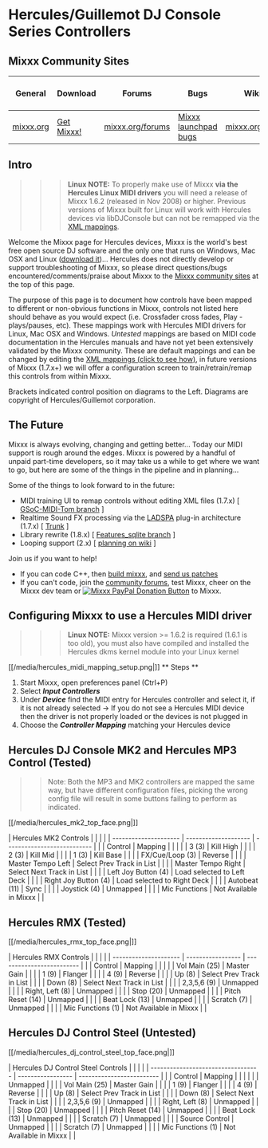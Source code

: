 # Hercules/Guillemot DJ Console Series Controllers

## Mixxx Community Sites

| General                       | Download                                     | Forums                                       | Bugs                                                     | Wiki                                     | IRC                                              | Developer Mailing List                                                               |
| ----------------------------- | -------------------------------------------- | -------------------------------------------- | -------------------------------------------------------- | ---------------------------------------- | ------------------------------------------------ | ------------------------------------------------------------------------------------ |
| [mixxx.org](http://mixxx.org) | [Get Mixxx\!](http://mixxx.org/download.php) | [mixxx.org/forums](http://mixxx.org/forums/) | [Mixxx launchpad bugs](https://bugs.launchpad.net/mixxx) | [mixxx.org/wiki](http://mixxx.org/wiki/) | [\#mixxx on freenode](irc://freenode.net/#mixxx) | [Mixxx-devel mailing list](https://lists.sourceforge.net/lists/listinfo/mixxx-devel) |

## Intro

> > > **Linux NOTE:** To properly make use of Mixxx **via the Hercules
> > > <span class="underline">Linux</span> MIDI drivers** you will need
> > > a release of Mixxx 1.6.2 (released in Nov 2008) or higher.
> > > Previous versions of Mixxx built for Linux will work with Hercules
> > > devices via libDJConsole but can not be remapped via the [XML
> > > mappings](midi_controller_mapping_file_format).

Welcome the Mixxx page for Hercules devices, Mixxx is the world's best
free open source DJ software and the only one that runs on Windows, Mac
OSX and Linux ([download it](http://mixxx.org/download.php))... Hercules
does not directly develop or support troubleshooting of Mixxx, so please
direct questions/bugs encountered/comments/praise about Mixxx to the
[Mixxx community sites](#mixxx-community-sites) at the top of this page.

The purpose of this page is to document how controls have been mapped to
different or non-obvious functions in Mixxx, controls not listed here
should behave as you would expect (i.e. Crossfader cross fades, Play -
plays/pauses, etc). These mappings work with Hercules MIDI drivers for
Linux, Mac OSX and Windows. *Untested* mappings are based on MIDI code
documentation in the Hercules manuals and have not yet been extensively
validated by the Mixxx community. These are default mappings and can be
changed by editing the [XML mappings (click to see
how)](midi_controller_mapping_file_format), in future versions of Mixxx
(1.7.x+) we will offer a configuration screen to train/retrain/remap
this controls from within Mixxx.

Brackets indicated control position on diagrams to the Left. Diagrams
are copyright of Hercules/Guillemot corporation.

## The Future

Mixxx is always evolving, changing and getting better... Today our MIDI
support is rough around the edges. Mixxx is powered by a handful of
unpaid part-time developers, so it may take us a while to get where we
want to go, but here are some of the things in the pipeline and in
planning...

Some of the things to look forward to in the future:

  - MIDI training UI to remap controls without editing XML files (1.7.x)
    \[ [GSoC-MIDI-Tom
    branch](http://mixxx.svn.sourceforge.net/viewvc/mixxx/branches/GSoC-MIDI-Tom/)
    \]
  - Realtime Sound FX processing via the
    [LADSPA](http://en.wikipedia.org/wiki/LADSPA) plug-in architecture
    (1.7.x) \[
    [Trunk](http://mixxx.svn.sourceforge.net/viewvc/mixxx/trunk/) \]
  - Library rewrite (1.8.x) \[ [Features\_sqlite
    branch](http://mixxx.svn.sourceforge.net/viewvc/mixxx/branches/Features_sqlite/)
    \]
  - Looping support (2.x) \[ [planning on wiki](looping) \]

Join us if you want to help\!

  - If you can code C++, then [build mixxx](start#build_mixxx), and
    [send us patches](#mixxx-community-sites)
  - If you can't code, join the [community
    forums](#mixxx-community-sites), test Mixxx, cheer on the Mixxx dev
    team or [![Mixxx PayPal Donation
    Button](https://www.paypal.com/en_GB/i/btn/btn_donate_LG.gif)](https://www.paypal.com/cgi-bin/webscr?cmd=_donations&business=donations%40mixxx%2eorg&lc=GB&item_name=Mixxx&currency_code=USD&bn=PP%2dDonationsBF%3abtn_donateCC_LG%2egif%3aNonHostedGuest)
    to Mixxx.

## Configuring Mixxx to use a Hercules MIDI driver

> > > **Linux NOTE:** Mixxx version \>= 1.6.2 is required (1.6.1 is too
> > > old), you must also have compiled and installed the Hercules dkms
> > > kernel module into your Linux kernel

[[/media/hercules_midi_mapping_setup.png|]] \*\* Steps \*\*

1.  Start Mixxx, open preferences panel (Ctrl+P)
2.  Select ***Input Controllers***
3.  Under ***Device*** find the MIDI entry for Hercules controller and
    select it, if it is not already selected -\> If you do not see a
    Hercules MIDI device then the driver is not properly loaded or the
    devices is not plugged in
4.  Choose the ***Controller Mapping*** matching your Hercules device

## Hercules DJ Console MK2 and Hercules MP3 Control (Tested)

> > Note: Both the MP3 and MK2 controllers are mapped the same way, but
> > have different configuration files, picking the wrong config file
> > will result in some buttons failing to perform as indicated.

[[/media/hercules_mk2_top_face.png|]]

| Hercules MK2 Controls |                      |                             |  |
| --------------------- | -------------------- | --------------------------- |  |
| Control               | Mapping              |                             |  |
|                       | 3 (3)                | Kill High                   |  |
|                       | 2 (3)                | Kill Mid                    |  |
|                       | 1 (3)                | Kill Base                   |  |
|                       | FX/Cue/Loop (3)      | Reverse                     |  |
|                       | Master Tempo Left    | Select Prev Track in List   |  |
|                       | Master Tempo Right   | Select Next Track in List   |  |
|                       | Left Joy Button (4)  | Load selected to Left Deck  |  |
|                       | Right Joy Button (4) | Load selected to Right Deck |  |
|                       | Autobeat (11)        | Sync                        |  |
|                       | Joystick (4)         | Unmapped                    |  |
|                       | Mic Functions        | Not Available in Mixxx      |  |

## Hercules RMX (Tested)

[[/media/hercules_rmx_top_face.png|]]

| Hercules RMX Controls |                   |                           |  |
| --------------------- | ----------------- | ------------------------- |  |
| Control               | Mapping           |                           |  |
|                       | Vol Main (25)     | Master Gain               |  |
|                       | 1 (9)             | Flanger                   |  |
|                       | 4 (9)             | Reverse                   |  |
|                       | Up (8)            | Select Prev Track in List |  |
|                       | Down (8)          | Select Next Track in List |  |
|                       | 2,3,5,6 (9)       | Unmapped                  |  |
|                       | Right, Left (8)   | Unmapped                  |  |
|                       | Stop (20)         | Unmapped                  |  |
|                       | Pitch Reset (14)  | Unmapped                  |  |
|                       | Beat Lock (13)    | Unmapped                  |  |
|                       | Scratch (7)       | Unmapped                  |  |
|                       | Mic Functions (1) | Not Available in Mixxx    |  |

## Hercules DJ Control Steel (Untested)

[[/media/hercules_dj_control_steel_top_face.png|]]

| Hercules DJ Control Steel Controls |                   |                           |  |
| ---------------------------------- | ----------------- | ------------------------- |  |
| Control                            | Mapping           |                           |  |
|                                    |                   | Unmapped                  |  |
|                                    | Vol Main (25)     | Master Gain               |  |
|                                    | 1 (9)             | Flanger                   |  |
|                                    | 4 (9)             | Reverse                   |  |
|                                    | Up (8)            | Select Prev Track in List |  |
|                                    | Down (8)          | Select Next Track in List |  |
|                                    | 2,3,5,6 (9)       | Unmapped                  |  |
|                                    | Right, Left (8)   | Unmapped                  |  |
|                                    | Stop (20)         | Unmapped                  |  |
|                                    | Pitch Reset (14)  | Unmapped                  |  |
|                                    | Beat Lock (13)    | Unmapped                  |  |
|                                    | Scratch (7)       | Unmapped                  |  |
|                                    | Source Control    | Unmapped                  |  |
|                                    | Scratch (7)       | Unmapped                  |  |
|                                    | Mic Functions (1) | Not Available in Mixxx    |  |
